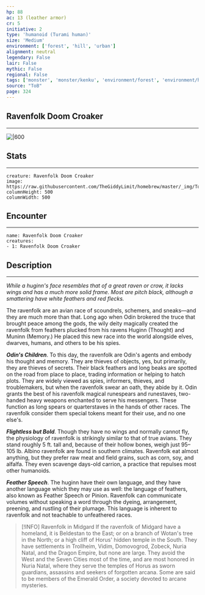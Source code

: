 ```yaml
---
hp: 88
ac: 13 (leather armor)
cr: 5
initiative: 2
type: 'humanoid (Turami human)'    
size: 'Medium'
environment: ['forest', 'hill', 'urban']
alignment: neutral
legendary: False
lair: False
mythic: False
regional: False
tags: ['monster', 'monster/kenku', 'environment/forest', 'environment/hill', 'environment/urban']
source: "ToB"
page: 324
---
```


## Ravenfolk Doom Croaker
---

![|600](https://raw.githubusercontent.com/TheGiddyLimit/homebrew/master/_img/ToB/Ravenfolk%20Doom%20Croaker.webp)

## Stats
---

```statblock
creature: Ravenfolk Doom Croaker
image: https://raw.githubusercontent.com/TheGiddyLimit/homebrew/master/_img/ToB/token/Ravenfolk%20Doom%20Croaker.png
columnHeight: 500
columnWidth: 500
```

## Encounter
---

```encounter-table
name: Ravenfolk Doom Croaker
creatures:
- 1: Ravenfolk Doom Croaker
```

## Description
---
_While a huginn's face resembles that of a great raven or crow, it lacks wings and has a much more solid frame. Most are pitch black, although a smattering have white feathers and red flecks._

The ravenfolk are an avian race of scoundrels, schemers, and sneaks—and they are much more than that. Long ago when Odin brokered the truce that brought peace among the gods, the wily deity magically created the ravenfolk from feathers plucked from his ravens Huginn (Thought) and Muninn (Memory.) He placed this new race into the world alongside elves, dwarves, humans, and others to be his spies.

**_Odin's Children_**. To this day, the ravenfolk are Odin's agents and embody his thought and memory. They are thieves of objects, yes, but primarily, they are thieves of secrets. Their black feathers and long beaks are spotted on the road from place to place, trading information or helping to hatch plots. They are widely viewed as spies, informers, thieves, and troublemakers, but when the ravenfolk swear an oath, they abide by it.
Odin grants the best of his ravenfolk magical runespears and runestaves, two-handed heavy weapons enchanted to serve his messengers. These function as long spears or quarterstaves in the hands of other races. The ravenfolk consider them special tokens meant for their use, and no one else's.

**_Flightless but Bold_**. Though they have no wings and normally cannot fly, the physiology of ravenfolk is strikingly similar to that of true avians. They stand roughly 5 ft. tall and, because of their hollow bones, weigh just 95–105 lb. Albino ravenfolk are found in southern climates.
Ravenfolk eat almost anything, but they prefer raw meat and field grains, such as corn, soy, and alfalfa. They even scavenge days-old carrion, a practice that repulses most other humanoids.

**_Feather Speech_**. The huginn have their own language, and they have another language which they may use as well: the language of feathers, also known as Feather Speech or Pinion. Ravenfolk can communicate volumes without speaking a word through the dyeing, arrangement, preening, and rustling of their plumage. This language is inherent to ravenfolk and not teachable to unfeathered races.

> [!INFO] Ravenfolk in Midgard
>If the ravenfolk of Midgard have a homeland, it is Beldestan to the East; or on a branch of Wotan's tree in the North; or a high cliff of Horus' hidden temple in the South. They have settlements in Trollheim, Vidim, Domovogrod, Zobeck, Nuria Natal, and the Dragon Empire, but none are large.
>They avoid the West and the Seven Cities most of the time, and are most honored in Nuria Natal, where they serve the temples of Horus as sworn guardians, assassins and seekers of forgotten arcana. Some are said to be members of the Emerald Order, a society devoted to arcane mysteries.






